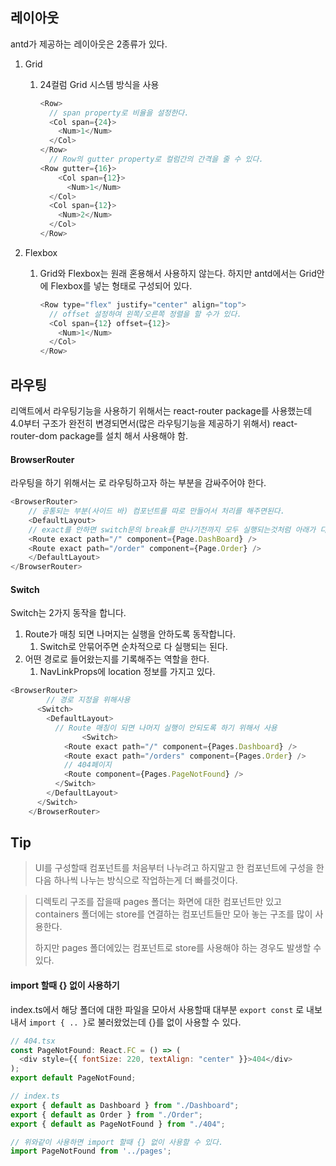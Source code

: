 ## 레이아웃

antd가 제공하는 레이아웃은 2종류가 있다. 

1. Grid

   1. 24컬럼 Grid 시스템 방식을 사용

      ```javascript
      <Row>
        // span property로 비율을 설정한다. 
        <Col span={24}>
          <Num>1</Num>
      	</Col>
      </Row>
      	// Row의 gutter property로 컬럼간의 간격을 줄 수 있다. 
      <Row gutter={16}>
          <Col span={12}>
            <Num>1</Num>
      	</Col>
        <Col span={12}>
          <Num>2</Num>
        </Col>
      </Row>
      ```

2. Flexbox

   1. Grid와 Flexbox는 원래 혼용해서 사용하지 않는다. 하지만  antd에서는 Grid안에 Flexbox를 넣는 형태로 구성되어 있다. 

      ```javascript
      <Row type="flex" justify="center" align="top">
        // offset 설정하여 왼쪽/오른쪽 정렬을 할 수가 있다.
        <Col span={12} offset={12}>
          <Num>1</Num>
      	</Col>
      </Row>
      ```

      

## 라우팅

리액트에서 라우팅기능을 사용하기 위해서는 react-router  package를 사용했는데 4.0부터 구조가 완전히 변경되면서(많은 라우팅기능을 제공하기 위해서) react-router-dom package를 설치 해서 사용해야 함. 



#### BrowserRouter

라우팅을 하기 위해서는 <BrowserRouter>로 라우팅하고자 하는 부분을 감싸주어야 한다.

```javascript
<BrowserRouter>
	// 공통되는 부분(사이드 바) 컴포넌트를 따로 만들어서 처리를 해주면된다.
	<DefaultLayout>
    // exact를 안하면 switch문의 break를 만나기전까지 모두 실행되는것처럼 아래가 다 실행된다. 
    <Route exact path="/" component={Page.DashBoard} /> 
    <Route exact path="/order" component={Page.Order} /> 
	</DefaultLayout>
</BrowserRouter>
```



#### Switch

Switch는 2가지 동작을 합니다. 

1. Route가 매칭 되면 나머지는 실행을 안하도록 동작합니다.
   1. Switch로 안묶어주면 순차적으로 다 실행되는 된다. 
2. 어떤 경로로 들어왔는지를 기록해주는 역할을 한다.
   1. NavLinkProps에 location 정보를 가지고 있다. 

```javascript
<BrowserRouter>
  		// 경로 지정을 위해사용
      <Switch> 
        <DefaultLayout>
          // Route 매칭이 되면 나머지 실행이 안되도록 하기 위해서 사용 
  				<Switch>
            <Route exact path="/" component={Pages.Dashboard} />
            <Route exact path="/orders" component={Pages.Order} />
            // 404페이지 
            <Route component={Pages.PageNotFound} />
          </Switch>
        </DefaultLayout>
      </Switch>
    </BrowserRouter>
```



## Tip

> UI를 구성할때 컴포넌트를 처음부터 나누려고 하지말고 한 컴포넌트에 구성을 한 다음 하나씩 나누는 방식으로 작업하는게 더 빠를것이다. 

> 디렉토리 구조를 잡을때 pages 폴더는 화면에 대한 컴포넌트만 있고 containers 폴더에는 store를 연결하는 컴포넌트들만 모아 놓는 구조를 많이 사용한다. 
>
> 하지만 pages 폴더에있는 컴포넌트로 store를 사용해야 하는 경우도 발생할 수 있다. 



#### import 할때 {} 없이 사용하기 

index.ts에서 해당 폴더에 대한 파일을 모아서 사용할때 대부분 ``export const`` 로 내보내서 ``import { .. }``로 불러왔었는데 {}를 없이 사용할 수 있다. 

```javascript
// 404.tsx
const PageNotFound: React.FC = () => (
  <div style={{ fontSize: 220, textAlign: "center" }}>404</div>
);
export default PageNotFound;

// index.ts
export { default as Dashboard } from "./Dashboard";
export { default as Order } from "./Order";
export { default as PageNotFound } from "./404";

// 위와같이 사용하면 import 할때 {} 없이 사용할 수 있다.
import PageNotFound from '../pages';
```

